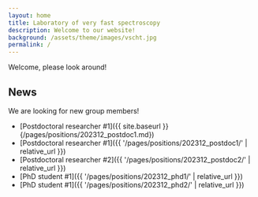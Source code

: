 ```yaml
---
layout: home
title: Laboratory of very fast spectroscopy
description: Welcome to our website!
background: /assets/theme/images/vscht.jpg
permalink: /
---
```


Welcome, please look around!

## News

We are looking for new group members!

- [Postdoctoral researcher #1]({{ site.baseurl }}{/pages/positions/202312_postdoc1.md})
- [Postdoctoral researcher #1]({{ '/pages/positions/202312_postdoc1/' | relative_url }})
- [Postdoctoral researcher #2]({{ '/pages/positions/202312_postdoc2/' | relative_url }})
- [PhD student #1]({{ '/pages/positions/202312_phd1/' | relative_url }})
- [PhD student #1]({{ '/pages/positions/202312_phd2/' | relative_url }})
